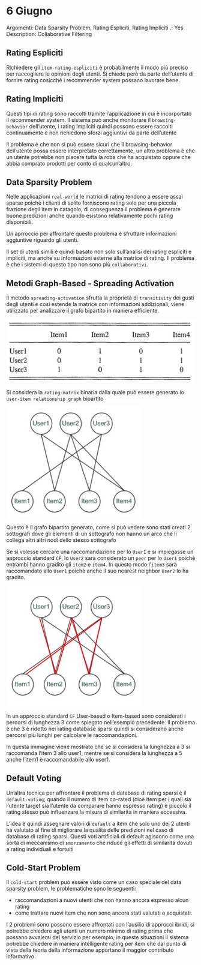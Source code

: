 # 6 Giugno

Argomenti: Data Sparsity Problem, Rating Espliciti, Rating Impliciti
.: Yes
Description: Collaborative Filtering

## Rating Espliciti

Richiedere gli `item-rating-espliciti` è probabilmente il modo più preciso per raccogliere le opinioni degli utenti. Si chiede però da parte dell’utente di fornire rating cosicchè i recommender system possano lavorare bene.

## Rating Impliciti

Questi tipi di rating sono raccolti tramite l’applicazione in cui è incorportato il recommender system. Il sistema può anche monitorare il `browsing-behavior` dell’utente, i rating impliciti quindi possono essere raccolti continuamente e non richiedono sforzi aggiuntivi da parte dell’utente

Il problema è che non si può essere sicuri che il browsing-behavior dell’utente possa essere interpretato correttamente, un altro problema è che un utente potrebbe non piacere tutta la roba che ha acquistato oppure che abbia comprato prodotti per conto di qualcun’altro.

## Data Sparsity Problem

Nelle applicazioni `real-world` le matrici di rating tendono a essere assai sparse poichè i clienti di solito forniscono rating solo per una piccola frazione degli item in catagolo, di conseguenza il problema è generare buone predizioni anche quando esistono relativamente pochi rating disponibili. 

Un aprroccio per affrontare questo problema è sfruttare informazioni aggiuntive riguardo gli utenti.

Il set di utenti simili è quindi basato non solo sull’analisi dei rating espliciti e impliciti, ma anche su informazioni esterne alla matrice di rating. Il problema è che i sistemi di questo tipo non sono più `collaborativi`.

## Metodi Graph-Based - Spreading Activation

Il metodo `spreading-activation` sfrutta la proprietà di `transitivity` dei gusti degli utenti e cosi estende la matrice con informazioni addizionali, viene utilizzato per analizzare il grafo bipartito in maniera efficiente.

![Screenshot from 2024-06-07 15-00-41.png](Screenshot_from_2024-06-07_15-00-41.png)

Si considera la `rating-matrix` binaria dalla quale può essere generato lo `user-item relationship graph` bipartito 

![Screenshot from 2024-06-07 15-03-18.png](Screenshot_from_2024-06-07_15-03-18.png)

Questo è il grafo bipartito generato, come si può vedere sono stati creati 2 sottografi dove gli elementi di un sottografo non hanno  un arco che li collega altri altri nodi dello stesso sottografo

Se si volesse cercare una raccomandazione per lo `User1` e si impiegasse un approccio standard `CF`, lo `User2` sarà considerato un `peer` per lo `User1` poichè entrambi hanno gradito gli `item2` e `item4`. In questo modo l’`item3` sarà raccomandato allo `User1` poichè anche il suo nearest neighbor `User2` lo ha gradito.

![Screenshot from 2024-06-07 15-21-02.png](Screenshot_from_2024-06-07_15-21-02.png)

In un approccio standard `CF` User-based o Item-based sono considerati i percorsi di lunghezza 3 come spiegato nell’esempio precedente. Il problema è che 3 è ridotto nei rating database sparsi quindi si considerano anche percorsi più lunghi per calcolare le raccomandazioni.

In questa immagine viene mostrato che se si considera la lunghezza a 3 si raccomanda l’item 3 allo user1, mentre se si considera la lunghezza a 5 anche l’item1 è raccomandabile allo user1.

## Default Voting

Un’altra tecnica per affrontare il problema di database di rating sparsi è il `default-voting`; quando il numero di item co-rated (cioè item per i quali sia l’utente target sia l’utente da comparare hanno espresso rating) è piccolo il rating stesso può influenzare la misura di similarità in maniera eccessiva.

L’idea è quindi assegnare valori di `default` a item che solo uno dei 2 utenti ha valutato al fine di migliorare la qualità delle predizioni nel caso di database di rating sparsi. Questi voti artificiali di default agiscono come una sorta di meccanismo di `smorzamento` che riduce gli effetti di similarità dovuti a rating individuali e fortuiti

## Cold-Start Problem

Il `cold-start` problem può essere visto come un caso speciale del data sparsity problem, le problematiche sono le seguenti:

- raccomandazioni a nuovi utenti che non hanno ancora espresso alcun rating
- come trattare nuovi item che non sono ancora stati valutati o acquistati.

I 2 problemi sono possono essere affrontati con l’ausilio di approcci ibridi; si potrebbe chiedere agli utenti un numero minimo di rating prima che possano avvalersi del servizio per esempio, in queste situazioni il sistema potrebbe chiedere in maniera intelligente rating per item che dal punto di vista della teoria della informazione apportano il maggior contributo informativo.